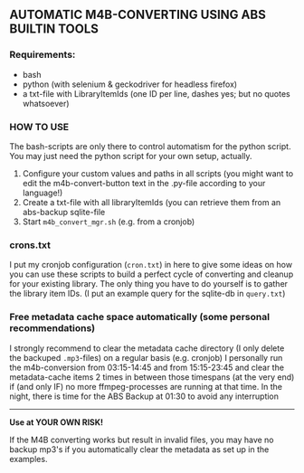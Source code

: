## AUTOMATIC M4B-CONVERTING USING ABS BUILTIN TOOLS
### Requirements:
- bash
- python (with selenium & geckodriver for headless firefox)
- a txt-file with LibraryItemIds (one ID per line, dashes yes; but no quotes whatsoever)
 
### HOW TO USE
The bash-scripts are only there to control automatism for the python script. You may just need the python script for your own setup, actually.

1. Configure your custom values and paths in all scripts (you might want to edit the m4b-convert-button text in the .py-file according to your language!)
2. Create a txt-file with all libraryItemIds (you can retrieve them from an abs-backup sqlite-file
3. Start `m4b_convert_mgr.sh` (e.g. from a cronjob)

### crons.txt
I put my cronjob configuration (`cron.txt`) in here to give some ideas on how you can use these scripts to build a perfect cycle of converting and cleanup for your existing library.
The only thing you have to do yourself is to gather the library item IDs. (I put an example query for the sqlite-db in `query.txt`)

### Free metadata cache space automatically (some personal recommendations)
I strongly recommend to clear the metadata cache directory (I only delete the backuped `.mp3`-files) on a regular basis (e.g. cronjob)
I personally run the m4b-conversion from 03:15-14:45 and from 15:15-23:45 and clear the metadata-cache items 2 times in between those timespans (at the very end) if (and only IF) no more ffmpeg-processes are running at that time.
In the night, there is time for the ABS Backup at 01:30 to avoid any interruption

---

**Use at YOUR OWN RISK!**

If the M4B converting works but result in invalid files, you may have no backup mp3's if you automatically clear the metadata as set up in the examples.
